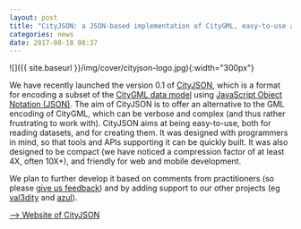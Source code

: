 ```yaml
---
layout: post
title: "CityJSON: a JSON-based implementation of CityGML, easy-to-use and compact"
categories: news
date: 2017-08-18 08:37
---
```


![]({{ site.baseurl }}/img/cover/cityjson-logo.jpg){:width="300px"}

We have recently launched the version 0.1 of [CityJSON](http://www.cityjson.org), which is a format for encoding a subset of the [CityGML data model](https://www.citygml.org) using [JavaScript Object Notation (JSON)](http://json.org).
The aim of CityJSON is to offer an alternative to the GML encoding of CityGML, which can be verbose and complex (and thus rather frustrating to work with). 
CityJSON aims at being easy-to-use, both for reading datasets, and for creating them.
It was designed with programmers in mind, so that tools and APIs supporting it can be quickly built.
It was also designed to be compact (we have noticed a compression factor of at least 4X, often 10X+), and friendly for web and mobile development.

We plan to further develop it based on comments from practitioners (so please [give us feedback](https://github.com/tudelft3d/cityjson/issues)) and by adding support to our other projects (eg [val3dity](https://github.com/tudelft3d/val3dity) and [azul](https://github.com/tudelft3d/azul)).

[--> Website of CityJSON](http://www.cityjson.org)


